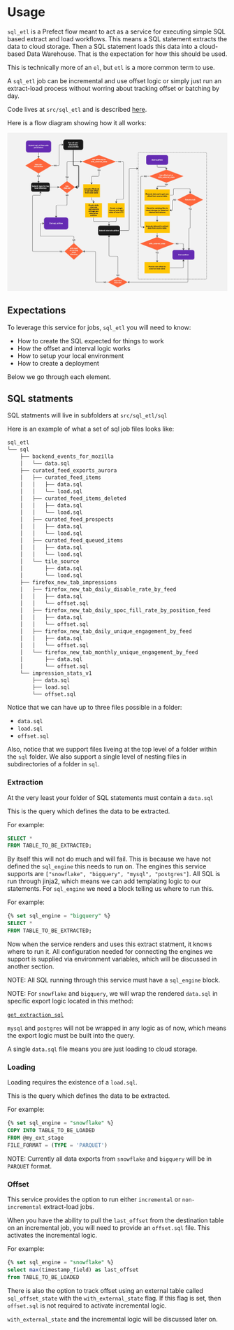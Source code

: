 # Usage

`sql_etl` is a Prefect flow meant to act as a service for executing simple SQL based extract and load workflows.  This means a SQL statement extracts the data to cloud storage.  Then a SQL statement loads this data into a cloud-based Data Warehouse.  That is the expectation for how this should be used.

This is technically more of an `el`, but `etl` is a more common term to use.

A `sql_etl` job can be incremental and use offset logic or simply just run an extract-load process without worring about tracking offset or batching by day.

Code lives at `src/sql_etl` and is described [here](/flows/sql_etl/code).

Here is a flow diagram showing how it all works:

![](/flows/sql_etl/sql-etl-flow-diagram.jpg)

## Expectations

To leverage this service for jobs, `sql_etl` you will need to know:

- How to create the SQL expected for things to work
- How the offset and interval logic works
- How to setup your local environment
- How to create a deployment

Below we go through each element.


## SQL statments

SQL statments will live in subfolders at `src/sql_etl/sql`

Here is an example of what a set of sql job files looks like:

```
sql_etl
└── sql
    ├── backend_events_for_mozilla
    │   └── data.sql
    ├── curated_feed_exports_aurora
    │   ├── curated_feed_items
    │   │   ├── data.sql
    │   │   └── load.sql
    │   ├── curated_feed_items_deleted
    │   │   ├── data.sql
    │   │   └── load.sql
    │   ├── curated_feed_prospects
    │   │   ├── data.sql
    │   │   └── load.sql
    │   ├── curated_feed_queued_items
    │   │   ├── data.sql
    │   │   └── load.sql
    │   └── tile_source
    │       ├── data.sql
    │       └── load.sql
    ├── firefox_new_tab_impressions
    │   ├── firefox_new_tab_daily_disable_rate_by_feed
    │   │   ├── data.sql
    │   │   └── offset.sql
    │   ├── firefox_new_tab_daily_spoc_fill_rate_by_position_feed
    │   │   ├── data.sql
    │   │   └── offset.sql
    │   ├── firefox_new_tab_daily_unique_engagement_by_feed
    │   │   ├── data.sql
    │   │   └── offset.sql
    │   └── firefox_new_tab_monthly_unique_engagement_by_feed
    │       ├── data.sql
    │       └── offset.sql
    └── impression_stats_v1
        ├── data.sql
        ├── load.sql
        └── offset.sql
```

Notice that we can have up to three files possible in a folder:

- `data.sql`
- `load.sql`
- `offset.sql`

Also, notice that we support files liveing at the top level of a folder within the `sql` folder.  We also support a single level of nesting files in subdirectories of a folder in `sql`.



### Extraction

At the very least your folder of SQL statements must contain a `data.sql`

This is the query which defines the data to be extracted.  

For example:
```sql
SELECT *
FROM TABLE_TO_BE_EXTRACTED;
```

By itself this will not do much and will fail. This is because we have not defined the `sql_engine` this needs to run on.  The engines this service supports are `["snowflake", "bigquery", "mysql", "postgres"]`.  All SQL is run through jinja2, which means we can add templating logic to our statements.  For `sql_engine` we need a block telling us where to run this.

For example:
```sql
{% set sql_engine = "bigquery" %}
SELECT *
FROM TABLE_TO_BE_EXTRACTED;
```

Now when the service renders and uses this extract statment, it knows where to run it.  All configuration needed for connecting the engines we support is supplied via environment variables, which will be discussed in another section.

NOTE: All SQL running through this service must have a `sql_engine` block.

NOTE: For `snowflake` and `bigquery`, we will wrap the rendered `data.sql` in specific export logic located in this method:

[`get_extraction_sql`](/flows/sql_etl/code/#src.sql_etl.run_jobs_flow.SqlEtlJob.get_extraction_sql)

 `mysql` and `postgres` will not be wrapped in any logic as of now, which means the export logic must be built into the query.

 A single `data.sql` file means you are just loading to cloud storage.

### Loading

Loading requires the existence of a `load.sql`.

This is the query which defines the data to be extracted.  

For example:
```sql
{% set sql_engine = "snowflake" %}
COPY INTO TABLE_TO_BE_LOADED
FROM @my_ext_stage
FILE_FORMAT = (TYPE = 'PARQUET')
```

NOTE:  Currently all data exports from `snowflake` and `bigquery` will be in `PARQUET` format.


### Offset

This service provides the option to run either `incremental` or `non-incremental` extract-load jobs.

When you have the ability to pull the `last_offset` from the destination table on an incremental job, you will need to provide an `offset.sql` file.  This activates the incremental logic.

For example:
```sql
{% set sql_engine = "snowflake" %}
select max(timestamp_field) as last_offset
from TABLE_TO_BE_LOADED
```

There is also the option to track offset using an external table called `sql_offset_state` with the `with_external_state` flag.  If this flag is set, then `offset.sql` is not required to activate incremental logic.

`with_external_state` and the incremental logic will be discussed later on.

